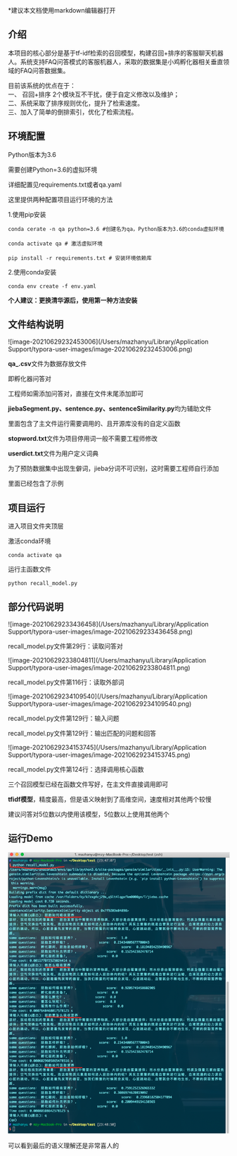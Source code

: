 *建议本文档使用markdown编辑器打开

## 介绍

本项目的核心部分是基于tf-idf检索的召回模型，构建召回+排序的客服聊天机器人。系统支持FAQ问答模式的客服机器人，采取的数据集是小鸡孵化器相关垂直领域的FAQ问答数据集。

目前该系统的优点在于：  
一、 召回+排序 2个模块互不干扰，便于自定义修改以及维护；  
二、系统采取了排序规则优化，提升了检索速度。  
三、加入了简单的倒排索引，优化了检索流程。



## 环境配置

 Python版本为3.6  

需要创建Python=3.6的虚拟环境

详细配置见requirements.txt或者qa.yaml

这里提供两种配置项目运行环境的方法

1.使用pip安装

```shell
conda cerate -n qa python=3.6 #创建名为qa，Python版本为3.6的conda虚拟环境 

conda activate qa # 激活虚拟环境

pip install -r requirements.txt # 安装环境依赖库
```

2.使用conda安装

```shell
conda env create -f env.yaml
```

**个人建议：更换清华源后，使用第一种方法安装**



## 文件结构说明

![image-20210629232453006](/Users/mazhanyu/Library/Application Support/typora-user-images/image-20210629232453006.png)

**qa_.csv**文件为数据存放文件

即孵化器问答对

工程师如需添加问答对，直接在文件末尾添加即可

**jiebaSegment.py、sentence.py、sentenceSimilarity.py**均为辅助文件

里面包含了主文件运行需要调用的、且开源库没有的自定义函数

**stopword.txt**文件为项目停用词一般不需要工程师修改

**userdict.txt**文件为用户定义词典

为了预防数据集中出现生僻词，jieba分词不可识别，这时需要工程师自行添加

里面已经包含了示例

## 项目运行

进入项目文件夹顶层

激活conda环境

```shell
conda activate qa
```

运行主函数文件

```shell
python recall_model.py 
```



## 部分代码说明

![image-20210629233436458](/Users/mazhanyu/Library/Application Support/typora-user-images/image-20210629233436458.png)

recall_model.py文件第29行：读取问答对





![image-20210629233804811](/Users/mazhanyu/Library/Application Support/typora-user-images/image-20210629233804811.png)

recall_model.py文件第116行：读取外部词



![image-20210629234109540](/Users/mazhanyu/Library/Application Support/typora-user-images/image-20210629234109540.png)

recall_model.py文件第129行：输入问题

recall_model.py文件第129行：输出匹配的问题和回答



![image-20210629234153745](/Users/mazhanyu/Library/Application Support/typora-user-images/image-20210629234153745.png)

recall_model.py文件第124行：选择调用核心函数

三个召回模型已经在函数文件写好，在主文件直接调用即可

**tfidf模型**，精度最高，但是语义映射到了高维空间，速度相对其他两个较慢

建议问答对5位数以内使用该模型，5位数以上使用其他两个



## 运行Demo

![image-20210629235011259](result.png)

可以看到最后的语义理解还是非常喜人的

